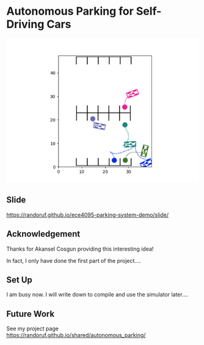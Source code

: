 # Autonomous Parking for Self-Driving Cars

![prioritized_goal_example_presentation](./imgs/prioritized_goal_example_presentation.gif)

## Slide

https://randoruf.github.io/ece4095-parking-system-demo/slide/

## Acknowledgement

Thanks for Akansel Cosgun providing this interesting idea!

In fact, I only have done the first part of the project.... 

## Set Up 

I am busy now. I will write down to compile and use the simulator later.... 

## Future Work 

See my project page <https://randoruf.github.io/shared/autonomous_parking/>

